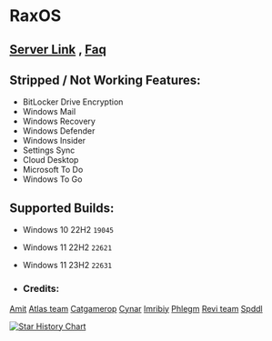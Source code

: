 # RaxOS

## [Server Link](https://discord.gg/6Y5CZqWHFa) , [Faq](https://github.com/raox77/RaxOS/blob/main/Docs/Faq.md)

## Stripped / Not Working Features:
- BitLocker Drive Encryption
- Windows Mail
- Windows Recovery
- Windows Defender
- Windows Insider
- Settings Sync
- Cloud Desktop
- Microsoft To Do
- Windows To Go

## Supported Builds:
- Windows 10 22H2 `19045`
- Windows 11 22H2 `22621`
- Windows 11 23H2 `22631`

- ### Credits:
[Amit](https://github.com/amitxv)
[Atlas team](https://github.com/Atlas-OS)
[Catgamerop](https://discord.gg/4Gg8n6WhPN)
[Cynar](https://github.com/CYNAR2k/)
[Imribiy](https://bit.ly/xos-windows)
[Phlegm](https://dsc.gg/ggos)
[Revi team](https://github.com/meetrevision)
[Spddl](https://github.com/spddl)

<a href="https://star-history.com/#raox77/RaxOS&Date">
 <picture>
   <source media="(prefers-color-scheme: dark)" srcset="https://api.star-history.com/svg?repos=raox77/RaxOS&type=Date&theme=dark" />
   <source media="(prefers-color-scheme: light)" srcset="https://api.star-history.com/svg?repos=raox77/RaxOS&type=Date" />
   <img alt="Star History Chart" src="https://api.star-history.com/svg?repos=raox77/RaxOS&type=Date" />
 </picture>
</a>
